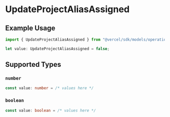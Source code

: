# UpdateProjectAliasAssigned

## Example Usage

```typescript
import { UpdateProjectAliasAssigned } from "@vercel/sdk/models/operations/updateproject.js";

let value: UpdateProjectAliasAssigned = false;
```

## Supported Types

### `number`

```typescript
const value: number = /* values here */
```

### `boolean`

```typescript
const value: boolean = /* values here */
```

